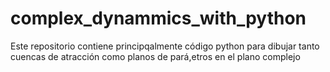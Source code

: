 # complex_dynammics_with_python
Este repositorio contiene principqalmente código python para dibujar tanto cuencas de atracción como planos de pará,etros en el plano complejo
